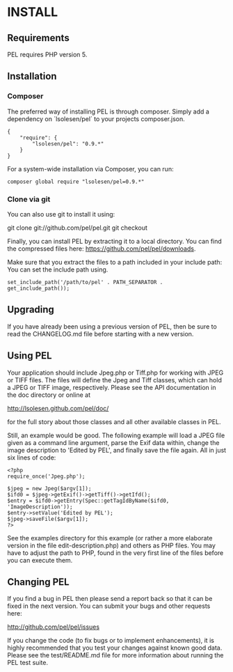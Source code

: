 # INSTALL


## Requirements

PEL requires PHP version 5.


## Installation

### Composer

The preferred way of installing PEL is through composer. Simply add a
dependency on ´lsolesen/pel´ to your projects composer.json.

    {
        "require": {
            "lsolesen/pel": "0.9.*"
        }
    }

For a system-wide installation via Composer, you can run:

    composer global require "lsolesen/pel=0.9.*"


### Clone via git

You can also use git to install it using:

  git clone git://github.com/pel/pel.git
  git checkout <tag name>

Finally, you can install PEL by extracting it to a local directory. You can find
the compressed files here: https://github.com/pel/pel/downloads.

Make sure that you extract the files to a path included in your include path:
You can set the include path using.

    set_include_path('/path/to/pel' . PATH_SEPARATOR . get_include_path());


## Upgrading

If you have already been using a previous version of PEL, then be sure
to read the CHANGELOG.md file before starting with a new version.


## Using PEL

Your application should include Jpeg.php or Tiff.php for working
with JPEG or TIFF files.  The files will define the Jpeg and
Tiff classes, which can hold a JPEG or TIFF image, respectively.
Please see the API documentation in the doc directory or online at

  http://lsolesen.github.com/pel/doc/

for the full story about those classes and all other available classes
in PEL.

Still, an example would be good.  The following example will load a
JPEG file given as a command line argument, parse the Exif data
within, change the image description to 'Edited by PEL', and finally
save the file again.  All in just six lines of code:

  ```php5
  <?php
  require_once('Jpeg.php');

  $jpeg = new Jpeg($argv[1]);
  $ifd0 = $jpeg->getExif()->getTiff()->getIfd();
  $entry = $ifd0->getEntry(Spec::getTagIdByName($ifd0, 'ImageDescription'));
  $entry->setValue('Edited by PEL');
  $jpeg->saveFile($argv[1]);
  ?>
  ```

See the examples directory for this example (or rather a more
elaborate version in the file edit-description.php) and others as PHP
files.  You may have to adjust the path to PHP, found in the very
first line of the files before you can execute them.


## Changing PEL

If you find a bug in PEL then please send a report back so that it can
be fixed in the next version.  You can submit your bugs and other
requests here:

  http://github.com/pel/pel/issues

If you change the code (to fix bugs or to implement enhancements), it
is highly recommended that you test your changes against known good
data.  Please see the test/README.md file for more information about
running the PEL test suite.
